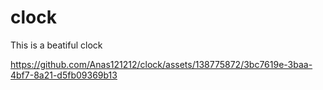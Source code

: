 # clock
This is a beatiful clock

https://github.com/Anas121212/clock/assets/138775872/3bc7619e-3baa-4bf7-8a21-d5fb09369b13

